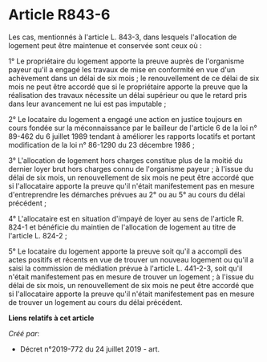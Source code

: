 # Article R843-6

Les cas, mentionnés à l'article L. 843-3, dans lesquels l'allocation de logement peut être maintenue et conservée sont ceux
où :

1° Le propriétaire du logement apporte la preuve auprès de l'organisme payeur qu'il a engagé les travaux de mise en
conformité en vue d'un achèvement dans un délai de six mois ; le renouvellement de ce délai de six mois ne peut être accordé
que si le propriétaire apporte la preuve que la réalisation des travaux nécessite un délai supérieur ou que le retard pris
dans leur avancement ne lui est pas imputable ;

2° Le locataire du logement a engagé une action en justice toujours en cours fondée sur la méconnaissance par le bailleur de
l'article 6 de la loi n° 89-462 du 6 juillet 1989 tendant à améliorer les rapports locatifs et portant modification de la loi
n° 86-1290 du 23 décembre 1986 ;

3° L'allocation de logement hors charges constitue plus de la moitié du dernier loyer brut hors charges connu de l'organisme
payeur ; à l'issue du délai de six mois, un renouvellement de six mois ne peut être accordé que si l'allocataire apporte la
preuve qu'il n'était manifestement pas en mesure d'entreprendre les démarches prévues au 2° ou au 5° au cours du délai
précédent ;

4° L'allocataire est en situation d'impayé de loyer au sens de l'article R. 824-1 et bénéficie du maintien de l'allocation de
logement au titre de l'article L. 824-2 ;

5° Le locataire du logement apporte la preuve soit qu'il a accompli des actes positifs et récents en vue de trouver un
nouveau logement ou qu'il a saisi la commission de médiation prévue à l'article L. 441-2-3, soit qu'il n'était manifestement
pas en mesure de trouver un logement ; à l'issue du délai de six mois, un renouvellement de six mois ne peut être accordé que
si l'allocataire apporte la preuve qu'il n'était manifestement pas en mesure de trouver un logement au cours du délai
précédent.

**Liens relatifs à cet article**

_Créé par_:

  - Décret n°2019-772 du 24 juillet 2019 - art.
